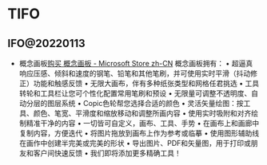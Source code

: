 # TIFO

## IFO@20220113
* 概念画板[购买 概念画板 - Microsoft Store zh-CN](https://www.microsoft.com/zh-cn/p/%E6%A6%82%E5%BF%B5%E7%94%BB%E6%9D%BF/9ngqm8fph9wq?activetab=pivot:overviewtab)
概念画板拥有： 
• 超逼真响应压感、倾斜和速度的钢笔、铅笔和其他笔刷，并可使用实时平滑（抖动修正）功能和触感反馈 
• 无限大画布，伴有多种纸张类型和网格任君挑选 
• 工具转轮和工具栏让您可个性化配置常用笔刷和预设 
• 无限量可调整不透明度、自动分层的图层系统 
• Copic色轮帮您选择合适的颜色 
• 灵活矢量绘图：按工具、颜色、笔宽、平滑度和缩放移动和调整所画内容 
• 使用实时吸附和对齐绘制精准干净的内容 
• 一切皆可自定义，画布、工具、手势 
• 在画布上和画廊中复制内容，方便迭代 
• 将图片拖放到画布上作为参考或临摹 
• 使用图形辅助线在画作中创建半完美或完美的形状 
• 导出图片、PDF和矢量图，用于打印或朋友和客户间快速反馈 
• 我们即将添加更多精确工具！
